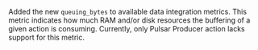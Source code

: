 Added the new `queuing_bytes` to available data integration metrics.  This metric indicates how much RAM and/or disk resources the buffering of a given action is consuming.
Currently, only Pulsar Producer action lacks support for this metric.
